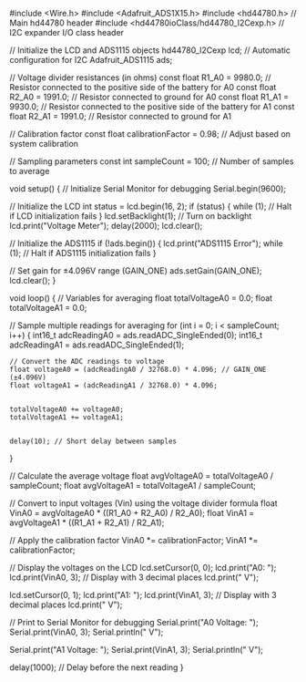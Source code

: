 #include <Wire.h>
#include <Adafruit_ADS1X15.h>
#include <hd44780.h> // Main hd44780 header
#include <hd44780ioClass/hd44780_I2Cexp.h> // I2C expander I/O class header
 

// Initialize the LCD and ADS1115 objects
hd44780_I2Cexp lcd; // Automatic configuration for I2C
Adafruit_ADS1115 ads;


// Voltage divider resistances (in ohms)
const float R1_A0 = 9980.0; // Resistor connected to the positive side of the battery for A0
const float R2_A0 = 1991.0;  // Resistor connected to ground for A0
const float R1_A1 = 9930.0; // Resistor connected to the positive side of the battery for A1
const float R2_A1 = 1991.0;  // Resistor connected to ground for A1


// Calibration factor
const float calibrationFactor = 0.98; // Adjust based on system calibration


// Sampling parameters
const int sampleCount = 100; // Number of samples to average


void setup() {
  // Initialize Serial Monitor for debugging
  Serial.begin(9600);


  // Initialize the LCD
  int status = lcd.begin(16, 2);
  if (status) {
    while (1); // Halt if LCD initialization fails
  }
  lcd.setBacklight(1); // Turn on backlight
  lcd.print("Voltage Meter");
  delay(2000);
  lcd.clear();


  // Initialize the ADS1115
  if (!ads.begin()) {
    lcd.print("ADS1115 Error");
    while (1); // Halt if ADS1115 initialization fails
  }


  // Set gain for ±4.096V range (GAIN_ONE)
  ads.setGain(GAIN_ONE);
  lcd.clear();
}


void loop() {
  // Variables for averaging
  float totalVoltageA0 = 0.0;
  float totalVoltageA1 = 0.0;


  // Sample multiple readings for averaging
  for (int i = 0; i < sampleCount; i++) {
    int16_t adcReadingA0 = ads.readADC_SingleEnded(0);
    int16_t adcReadingA1 = ads.readADC_SingleEnded(1);


    // Convert the ADC readings to voltage
    float voltageA0 = (adcReadingA0 / 32768.0) * 4.096; // GAIN_ONE (±4.096V)
    float voltageA1 = (adcReadingA1 / 32768.0) * 4.096;


    totalVoltageA0 += voltageA0;
    totalVoltageA1 += voltageA1;


    delay(10); // Short delay between samples
  }


  // Calculate the average voltage
  float avgVoltageA0 = totalVoltageA0 / sampleCount;
  float avgVoltageA1 = totalVoltageA1 / sampleCount;


  // Convert to input voltages (Vin) using the voltage divider formula
  float VinA0 = avgVoltageA0 * ((R1_A0 + R2_A0) / R2_A0);
  float VinA1 = avgVoltageA1 * ((R1_A1 + R2_A1) / R2_A1);


  // Apply the calibration factor
  VinA0 *= calibrationFactor;
  VinA1 *= calibrationFactor;


  // Display the voltages on the LCD
  lcd.setCursor(0, 0);
  lcd.print("A0: ");
  lcd.print(VinA0, 3); // Display with 3 decimal places
  lcd.print(" V");


  lcd.setCursor(0, 1);
  lcd.print("A1: ");
  lcd.print(VinA1, 3); // Display with 3 decimal places
  lcd.print(" V");


  // Print to Serial Monitor for debugging
  Serial.print("A0 Voltage: ");
  Serial.print(VinA0, 3);
  Serial.println(" V");


  Serial.print("A1 Voltage: ");
  Serial.print(VinA1, 3);
  Serial.println(" V");


  delay(1000); // Delay before the next reading
}
